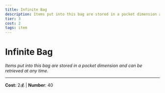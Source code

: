 ```yaml
---
title: Infinite Bag
description: Items put into this bag are stored in a pocket dimension and can be retrieved at any time.
tier: 3
cost: 2
tags: item
---
```

# Infinite Bag

_Items put into this bag are stored in a pocket dimension and can be retrieved at any time._

___
**Cost:** 2💰 | **Number**: 40
